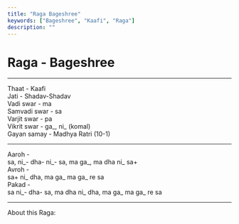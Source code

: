```yaml
---
title: "Raga Bageshree"
keywords: ["Bageshree", "Kaafi", "Raga"]
description: ""
---
```


# Raga - Bageshree
---

Thaat - Kaafi  
Jati - Shadav-Shadav  
Vadi swar - ma  
Samvadi swar - sa  
Varjit swar - pa  
Vikrit swar - ga_, ni_ (komal)  
Gayan samay - Madhya Ratri (10-1)  

---

Aaroh -  
sa, ni_- dha- ni_- sa, ma ga_, ma dha ni_ sa+  
Avroh -  
sa+ ni_ dha, ma ga_ ma ga_ re sa  
Pakad -  
sa ni_- dha- sa, ma dha ni_ dha, ma ga_ ma ga_ re sa  

---

About this Raga:  